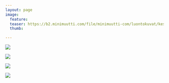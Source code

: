 ```yaml
---
layout: page
image:
  feature:
  teaser: https://b2.minimuutti.com/file/minimuutti-com/luontokuvat/kes%C3%A4/13/DS63205-245px.jpg
  thumb:

---
```


![](https://b2.minimuutti.com/file/minimuutti-com/luontokuvat/kes%C3%A4/13/DS63209-800px.jpg)

![](https://b2.minimuutti.com/file/minimuutti-com/luontokuvat/kes%C3%A4/13/DS63202-800px.jpg)

![](https://b2.minimuutti.com/file/minimuutti-com/luontokuvat/kes%C3%A4/13/DS63204-800px.jpg)

![](https://b2.minimuutti.com/file/minimuutti-com/luontokuvat/kes%C3%A4/13/DS63205-800px.jpg)